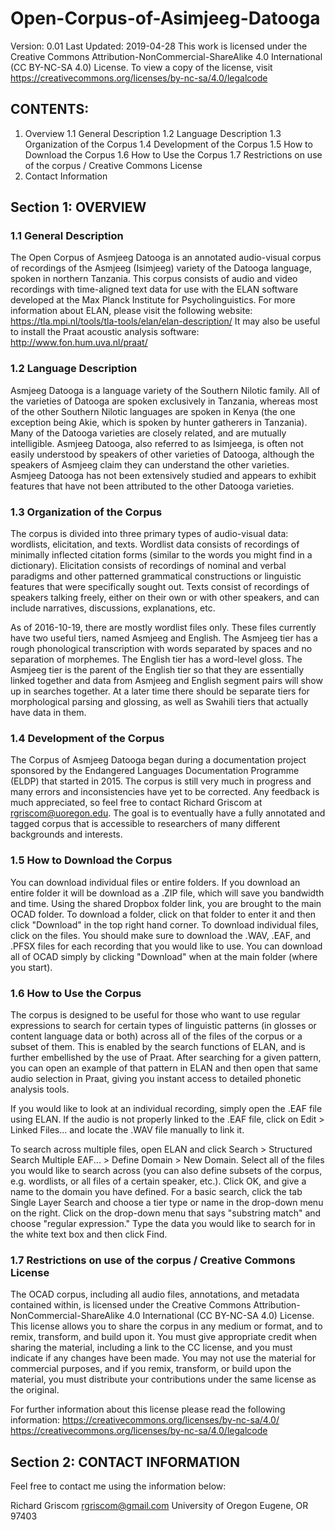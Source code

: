 # Open-Corpus-of-Asimjeeg-Datooga
Version: 0.01
Last Updated: 2019-04-28
This work is licensed under the Creative Commons Attribution-NonCommercial-ShareAlike 4.0 International (CC BY-NC-SA 4.0) License. To view a copy of the license, visit https://creativecommons.org/licenses/by-nc-sa/4.0/legalcode

## CONTENTS:
1. Overview
1.1 General Description
1.2 Language Description
1.3 Organization of the Corpus
1.4 Development of the Corpus
1.5 How to Download the Corpus
1.6 How to Use the Corpus
1.7 Restrictions on use of the corpus / Creative Commons License
2. Contact Information

	
## Section 1: OVERVIEW

### 1.1 General Description
The Open Corpus of Asmjeeg Datooga is an annotated audio-visual corpus of recordings of the Asmjeeg (Isimjeeg) variety of the Datooga language, spoken in northern Tanzania. This corpus consists of audio and video recordings with time-aligned text data for use with the ELAN software developed at the Max Planck Institute for Psycholinguistics. For more information about ELAN, please visit the following website: https://tla.mpi.nl/tools/tla-tools/elan/elan-description/
It may also be useful to install the Praat acoustic analysis software: http://www.fon.hum.uva.nl/praat/


### 1.2 Language Description
Asmjeeg Datooga is a language variety of the Southern Nilotic family. All of the varieties of Datooga are spoken exclusively in Tanzania, whereas most of the other Southern Nilotic languages are spoken in Kenya (the one exception being Akie, which is spoken by hunter gatherers in Tanzania). Many of the Datooga varieties are closely related, and are mutually intelligible. Asmjeeg Datooga, also referred to as Isimjeega, is often not easily understood by speakers of other varieties of Datooga, although the speakers of Asmjeeg claim they can understand the other varieties. Asmjeeg Datooga has not been extensively studied and appears to exhibit features that have not been attributed to the other Datooga varieties.  


### 1.3 Organization of the Corpus
The corpus is divided into three primary types of audio-visual data: wordlists, elicitation, and texts. Wordlist data consists of recordings of minimally inflected citation forms (similar to the words you might find in a dictionary). Elicitation consists of recordings of nominal and verbal paradigms and other patterned grammatical constructions or linguistic features that were specifically sought out. Texts consist of recordings of speakers talking freely, either on their own or with other speakers, and can include narratives, discussions, explanations, etc. 

As of 2016-10-19, there are mostly wordlist files only. These files currently have two useful tiers, named Asmjeeg and English. The Asmjeeg tier has a rough phonological transcription with words separated by spaces and no separation of morphemes. The English tier has a word-level gloss. The Asmjeeg tier is the parent of the English tier so that they are essentially linked together and data from Asmjeeg and English segment pairs will show up in searches together. At a later time there should be separate tiers for morphological parsing and glossing, as well as Swahili tiers that actually have data in them. 


### 1.4 Development of the Corpus
The Corpus of Asmjeeg Datooga began during a documentation project sponsored by the Endangered Languages Documentation Programme (ELDP) that started in 2015. The corpus is still very much in progress and many errors and inconsistencies have yet to be corrected. Any feedback is much appreciated, so feel free to contact Richard Griscom at rgriscom@uoregon.edu. The goal is to eventually have a fully annotated and tagged corpus that is accessible to researchers of many different backgrounds and interests. 


### 1.5 How to Download the Corpus
You can download individual files or entire folders. If you download an entire folder it will be download as a .ZIP file, which will save you bandwidth and time. Using the shared Dropbox folder link, you are brought to the main OCAD folder. To download a folder, click on that folder to enter it and then click "Download" in the top right hand corner. To download individual files, click on the files. You should make sure to download the .WAV, .EAF, and .PFSX files for each recording that you would like to use. You can download all of OCAD simply by clicking "Download" when at the main folder (where you start). 

### 1.6 How to Use the Corpus
The corpus is designed to be useful for those who want to use regular expressions to search for certain types of linguistic patterns (in glosses or content language data or both) across all of the files of the corpus or a subset of them. This is enabled by the search functions of ELAN, and is further embellished by the use of Praat. After searching for a given pattern, you can open an example of that pattern in ELAN and then open that same audio selection in Praat, giving you instant access to detailed phonetic analysis tools. 

If you would like to look at an individual recording, simply open the .EAF file using ELAN. If the audio is not properly linked to the .EAF file, click on Edit > Linked Files...  and locate the .WAV file manually to link it. 

To search across multiple files, open ELAN and click Search > Structured Search Multiple EAF... > Define Domain > New Domain. Select all of the files you would like to search across (you can also define subsets of the corpus, e.g. wordlists, or all files of a certain speaker, etc.). Click OK, and give a name to the domain you have defined. For a basic search, click the tab Single Layer Search and choose a tier type or name in the drop-down menu on the right. Click on the drop-down menu that says "substring match" and choose "regular expression." Type the data you would like to search for in the white text box and then click Find. 

### 1.7 Restrictions on use of the corpus / Creative Commons License
The OCAD corpus, including all audio files, annotations, and metadata contained within, is licensed under the Creative Commons Attribution-NonCommercial-ShareAlike 4.0 International (CC BY-NC-SA 4.0) License. This license allows you to share the corpus in any medium or format, and to remix, transform, and build upon it. You must give appropriate credit when sharing the material, including a link to the CC license, and you must indicate if any changes have been made. You may not use the material for commercial purposes, and if you remix, transform, or build upon the material, you must distribute your contributions under the same license as the original. 

For further information about this license please read the following information:
https://creativecommons.org/licenses/by-nc-sa/4.0/
https://creativecommons.org/licenses/by-nc-sa/4.0/legalcode


## Section 2: CONTACT INFORMATION

Feel free to contact me using the information below:

Richard Griscom
rgriscom@gmail.com
University of Oregon
Eugene, OR 97403






